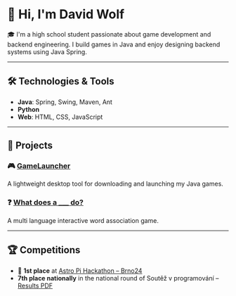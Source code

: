 # 👋 Hi, I'm David Wolf
🎓 I'm a high school student passionate about game development and backend engineering. I build games in Java and enjoy designing backend systems using Java Spring.

---

## 🛠️ Technologies & Tools
- **Java**: Spring, Swing, Maven, Ant
- **Python**
- **Web**: HTML, CSS, JavaScript

---

## 🚀 Projects

### 🎮 [GameLauncher](https://github.com/wolftxt/GameLauncher)
A lightweight desktop tool for downloading and launching my Java games.

### ❓ [What does a ___ do?](https://verb-word-game.onrender.com/)
A multi language interactive word association game.

---

## 🏆 Competitions

- 🥇 **1st place** at [Astro Pi Hackathon – Brno24](https://astropi-hackathon.org/minule-rocniky/brno24/)
- **7th place nationally** in the national round of Soutěž v programování – [Results PDF](https://programuj.si/vysledky/2025/UK/Vysledky_soutez.pdf)
